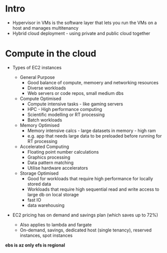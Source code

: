 
# Intro
* Hypervisor in VMs is the software layer that lets you run the VMs on a host and manages multitenancy
* Hybrid cloud deployment - using private and public cloud together

# Compute in the cloud
* Types of EC2 instances 
  * General Purpose
      * Good balance of compute, memoery and networking resources
      * Diverse workloads
      * Web servers or code repos, small medium dbs
  * Compute Optimised
      * Compute intensive tasks - like gaming servers
      * HPC - High performance computing
      * Scientific modelling or RT processing
      * Batch workloads
  * Memory Optimised
      * Memory intensive calcs - large datasets in memory - high ram
      * e.g. app that needs large data to be preloaded before running for RT processing
  * Accelerated Computing
      * Floating point number calculations
      * Graphics processing
      * Data pattern matching
      * Utilise hardware accelerators
  * Storage Optimised
      * Good for workloads that require high performance for locally stored data
      * Workloads that require high sequential read and write access to large db on local storage
      * fast IO
      * data warehousing

* EC2 pricing has on demand and savings plan (which saves up to 72%)
  * Also applies to lambda and fargate
  * On-demand, savings, dedicated host (single tenancy), reserved instances, spot instances  




**ebs is az only
efs is regional**
